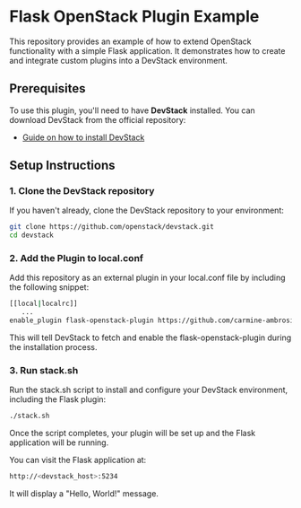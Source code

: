 # Flask OpenStack Plugin Example

This repository provides an example of how to extend OpenStack functionality with a simple Flask application. It demonstrates how to create and integrate custom plugins into a DevStack environment.

## Prerequisites

To use this plugin, you'll need to have **DevStack** installed. You can download DevStack from the official repository:

- [Guide on how to install DevStack](https://docs.openstack.org/devstack/latest/)

## Setup Instructions

### 1. Clone the DevStack repository

If you haven't already, clone the DevStack repository to your environment:

```bash
git clone https://github.com/openstack/devstack.git
cd devstack
```

### 2. Add the Plugin to local.conf

Add this repository as an external plugin in your local.conf file by including the following snippet:
```bash
[[local|localrc]]
   ...
enable_plugin flask-openstack-plugin https://github.com/carmine-ambrosino/flask-openstack-plugin.git main
```
This will tell DevStack to fetch and enable the flask-openstack-plugin during the installation process.

### 3. Run stack.sh
Run the stack.sh script to install and configure your DevStack environment, including the Flask plugin:
```bash
./stack.sh
```
Once the script completes, your plugin will be set up and the Flask application will be running.

You can visit the Flask application at:
```bash
http://<devstack_host>:5234
```
It will display a "Hello, World!" message.
